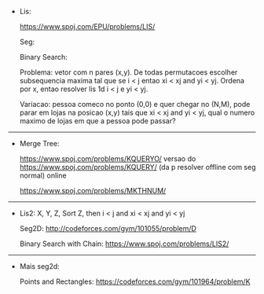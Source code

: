 - Lis:

    https://www.spoj.com/EPU/problems/LIS/

    Seg: 

    Binary Search: 
    
    Problema: vetor com n pares (x,y). De todas permutacoes escolher subsequencia maxima tal que se i < j entao xi < xj and yi < yj. Ordena por x, entao resolver lis 1d i < j e yi < yj. 
    
    Variacao: pessoa comeco no ponto (0,0) e quer chegar no (N,M), pode parar em lojas na posicao (x,y) tais que xi < xj and yi < yj, qual o numero maximo de lojas em que a pessoa pode passar?

--------------------

- Merge Tree:

    https://www.spoj.com/problems/KQUERYO/       versao do https://www.spoj.com/problems/KQUERY/ (da p resolver offline com seg normal) online
    
    https://www.spoj.com/problems/MKTHNUM/

--------------------

- Lis2:
    X, Y, Z, Sort Z, then i < j and xi < xj and yi < yj
    
    Seg2D: http://codeforces.com/gym/101055/problem/D
    
    Binary Search with Chain: https://www.spoj.com/problems/LIS2/

--------------------

- Mais seg2d: 

    Points and Rectangles: https://codeforces.com/gym/101964/problem/K
